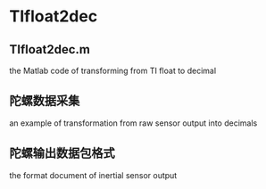 # TIfloat2dec
## TIfloat2dec.m
the Matlab code of transforming from TI float to decimal

## 陀螺数据采集
an example of transformation from raw sensor output into decimals

## 陀螺输出数据包格式
the format document of inertial sensor output
